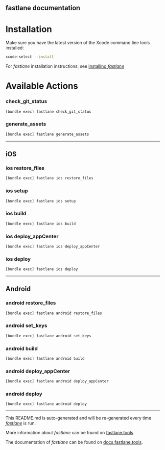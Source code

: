 fastlane documentation
----

# Installation

Make sure you have the latest version of the Xcode command line tools installed:

```sh
xcode-select --install
```

For _fastlane_ installation instructions, see [Installing _fastlane_](https://docs.fastlane.tools/#installing-fastlane)

# Available Actions

### check_git_status

```sh
[bundle exec] fastlane check_git_status
```



### generate_assets

```sh
[bundle exec] fastlane generate_assets
```



----


## iOS

### ios restore_files

```sh
[bundle exec] fastlane ios restore_files
```



### ios setup

```sh
[bundle exec] fastlane ios setup
```



### ios build

```sh
[bundle exec] fastlane ios build
```



### ios deploy_appCenter

```sh
[bundle exec] fastlane ios deploy_appCenter
```



### ios deploy

```sh
[bundle exec] fastlane ios deploy
```



----


## Android

### android restore_files

```sh
[bundle exec] fastlane android restore_files
```



### android set_keys

```sh
[bundle exec] fastlane android set_keys
```



### android build

```sh
[bundle exec] fastlane android build
```



### android deploy_appCenter

```sh
[bundle exec] fastlane android deploy_appCenter
```



### android deploy

```sh
[bundle exec] fastlane android deploy
```



----

This README.md is auto-generated and will be re-generated every time [_fastlane_](https://fastlane.tools) is run.

More information about _fastlane_ can be found on [fastlane.tools](https://fastlane.tools).

The documentation of _fastlane_ can be found on [docs.fastlane.tools](https://docs.fastlane.tools).
